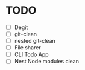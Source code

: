 # TODO

- [ ] Degit
- [ ] git-clean
- [ ] nested git-clean
- [ ] File sharer
- [ ] CLI Todo App
- [ ] Nest Node modules clean

